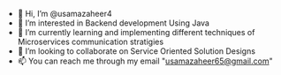 
- 👋 Hi, I’m @usamazaheer4
- 👀 I’m interested in Backend development Using Java
- 🌱 I’m currently learning and implementing different techniques of Microservices communication stratigies
- 💞️ I’m looking to collaborate on Service Oriented Solution Designs
- 📫 You can reach me through my email "usamazaheer65@gmail.com"
<!--
**usamazaheer4/usamazaheer4** is a ✨ _special_ ✨ repository because its `README.md` (this file) appears on your GitHub profile.

Here are some ideas to get you started:

- 🔭 I’m currently working on ...
- 🌱 I’m currently learning ...
- 👯 I’m looking to collaborate on ...
- 🤔 I’m looking for help with ...
- 💬 Ask me about ...
- 📫 How to reach me: ...
- 😄 Pronouns: ...
- ⚡ Fun fact: ...
-->
